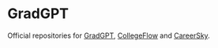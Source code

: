 # GradGPT

Official repositories for [GradGPT](https://www.gradgpt.com/), [CollegeFlow](https://www.collegeflow.org/) and [CareerSky](https://www.careersky.in/).
